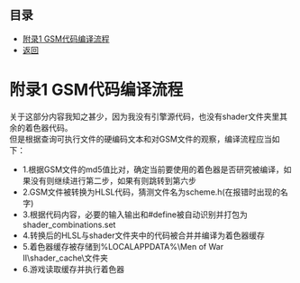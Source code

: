 ## 目录
*  [附录1 GSM代码编译流程](#附录1_GSM代码编译流程)
*  [返回](./menu.md)

# 附录1 GSM代码编译流程
关于这部分内容我知之甚少，因为我没有引擎源代码，也没有shader文件夹里其余的着色器代码。  
但是根据查询可执行文件的硬编码文本和对GSM文件的观察，编译流程应当如下：  
* 1.根据GSM文件的md5值比对，确定当前要使用的着色器是否研究被编译，如果没有则继续进行第二步，如果有则跳转到第六步
* 2.GSM文件被转换为HLSL代码，猜测文件名为scheme.h(在报错时出现的名字)
* 3.根据代码内容，必要的输入输出和#define被自动识别并打包为shader_combinations.set
* 4.转换后的HLSL与shader文件夹中的代码被合并并编译为着色器缓存
* 5.着色器缓存被存储到%LOCALAPPDATA%\Men of War II\shader_cache\文件夹
* 6.游戏读取缓存并执行着色器